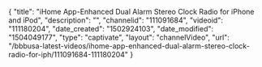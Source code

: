 {
    "title": "iHome App-Enhanced Dual Alarm Stereo Clock Radio for iPhone and iPod",
    "description": "",
    "channelid": "111091684",
    "videoid": "111180204",
    "date_created": "1502924103",
    "date_modified": "1504049177",
    "type": "captivate",
    "layout": "channelVideo",
    "url": "\/bbbusa-latest-videos\/ihome-app-enhanced-dual-alarm-stereo-clock-radio-for-iph\/111091684-111180204"
}